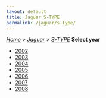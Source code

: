 ```yaml
---
layout: default
title: Jaguar S-TYPE
permalink: /jaguar/s-type/
---
```

[*Home*](/) > [*Jaguar*](/jaguar/) > [*S-TYPE*](/jaguar/s-type/)
**Select year**
- [2002](/jaguar/s-type/2002/)
- [2003](/jaguar/s-type/2003/)
- [2004](/jaguar/s-type/2004/)
- [2005](/jaguar/s-type/2005/)
- [2006](/jaguar/s-type/2006/)
- [2007](/jaguar/s-type/2007/)
- [2008](/jaguar/s-type/2008/)
